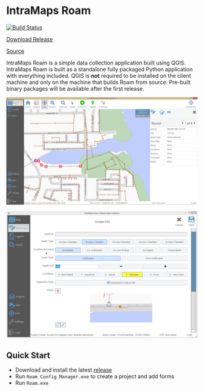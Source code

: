 # IntraMaps Roam

[![Build Status](https://travis-ci.org/DMS-Aus/Roam.svg?branch=master)](https://travis-ci.org/DMS-Aus/Roam)

[Download Release](https://github.com/DMS-Aus/Roam/releases)

[Source](https://github.com/DMS-Aus/Roam)

IntraMaps Roam is a simple data collection application built using QGIS. IntraMaps Roam is built as a standalone fully packaged Python application with everything included. QGIS is **not** required to be installed on the client machine and only on the machine that builds Roam from source.  Pre-built binary packages will be available after the first release. 

![a](images/release.PNG)


![logo](images/release-capture.png)

## Quick Start

- Download and install the latest [release](https://github.com/DMS-Aus/Roam/releases)
- Run `Roam Config Manager.exe` to create a project and add forms
- Run `Roam.exe`
